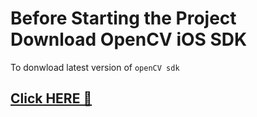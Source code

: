 # Before Starting the Project Download OpenCV iOS SDK
To donwload latest version of `openCV sdk`
## [Click HERE 🔗](https://github.com/opencv/opencv/releases)